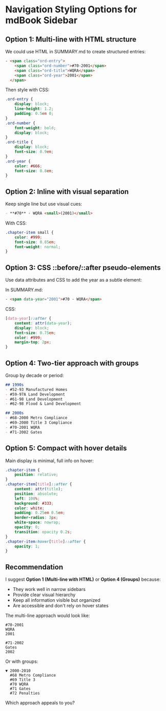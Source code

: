 # Navigation Styling Options for mdBook Sidebar

## Option 1: Multi-line with HTML structure
We could use HTML in SUMMARY.md to create structured entries:

```html
- <span class="ord-entry">
    <span class="ord-number">#70-2001</span>
    <span class="ord-title">WQRA</span>
    <span class="ord-year">2001</span>
  </span>
```

Then style with CSS:
```css
.ord-entry {
    display: block;
    line-height: 1.2;
    padding: 0.5em 0;
}
.ord-number {
    font-weight: bold;
    display: block;
}
.ord-title {
    display: block;
    font-size: 0.9em;
}
.ord-year {
    color: #666;
    font-size: 0.8em;
}
```

## Option 2: Inline with visual separation
Keep single line but use visual cues:

```markdown
- **#70** · WQRA <small>(2001)</small>
```

With CSS:
```css
.chapter-item small {
    color: #999;
    font-size: 0.85em;
    font-weight: normal;
}
```

## Option 3: CSS ::before/::after pseudo-elements
Use data attributes and CSS to add the year as a subtle element:

In SUMMARY.md:
```html
- <span data-year="2001">#70 - WQRA</span>
```

CSS:
```css
[data-year]::after {
    content: attr(data-year);
    display: block;
    font-size: 0.75em;
    color: #999;
    margin-top: 2px;
}
```

## Option 4: Two-tier approach with groups
Group by decade or period:

```markdown
## 1990s
- #52-93 Manufactured Homes
- #59-97A Land Development
- #61-98 Land Development
- #62-98 Flood & Land Development

## 2000s
- #68-2000 Metro Compliance
- #69-2000 Title 3 Compliance
- #70-2001 WQRA
- #71-2002 Gates
```

## Option 5: Compact with hover details
Main display is minimal, full info on hover:

```css
.chapter-item {
    position: relative;
}
.chapter-item[title]::after {
    content: attr(title);
    position: absolute;
    left: 100%;
    background: #333;
    color: white;
    padding: 0.25em 0.5em;
    border-radius: 3px;
    white-space: nowrap;
    opacity: 0;
    transition: opacity 0.2s;
}
.chapter-item:hover[title]::after {
    opacity: 1;
}
```

## Recommendation

I suggest **Option 1 (Multi-line with HTML)** or **Option 4 (Groups)** because:
- They work well in narrow sidebars
- Provide clear visual hierarchy
- Keep all information visible but organized
- Are accessible and don't rely on hover states

The multi-line approach would look like:
```
#70-2001
WQRA
2001

#71-2002  
Gates
2002
```

Or with groups:
```
▼ 2000-2010
  #68 Metro Compliance
  #69 Title 3
  #70 WQRA
  #71 Gates
  #72 Penalties
```

Which approach appeals to you?